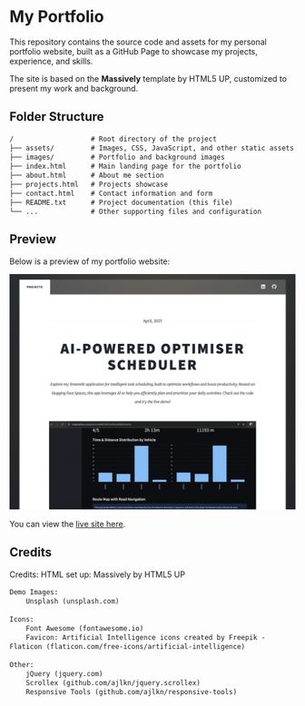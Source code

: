 # My Portfolio

This repository contains the source code and assets for my personal portfolio website, built as a GitHub Page to showcase my projects, experience, and skills.

The site is based on the **Massively** template by HTML5 UP, customized to present my work and background.

## Folder Structure

```
/                   # Root directory of the project
├── assets/         # Images, CSS, JavaScript, and other static assets
├── images/         # Portfolio and background images
├── index.html      # Main landing page for the portfolio
├── about.html      # About me section
├── projects.html   # Projects showcase
├── contact.html    # Contact information and form
├── README.txt      # Project documentation (this file)
└── ...             # Other supporting files and configuration
```

## Preview

Below is a preview of my portfolio website:

![Portfolio Preview](images/preview.png)

You can view the [live site here](http://www.jinghuiwong.com).

## Credits

Credits:
    HTML set up:
        Massively by HTML5 UP

    Demo Images:
        Unsplash (unsplash.com)

    Icons:
        Font Awesome (fontawesome.io)
        Favicon: Artificial Intelligence icons created by Freepik - Flaticon (flaticon.com/free-icons/artificial-intelligence)

    Other:
        jQuery (jquery.com)
        Scrollex (github.com/ajlkn/jquery.scrollex)
        Responsive Tools (github.com/ajlkn/responsive-tools)